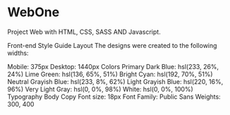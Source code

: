 # WebOne
Project Web with HTML, CSS, SASS AND Javascript. 

Front-end Style Guide
Layout
The designs were created to the following widths:

Mobile: 375px
Desktop: 1440px
Colors
Primary
Dark Blue: hsl(233, 26%, 24%)
Lime Green: hsl(136, 65%, 51%)
Bright Cyan: hsl(192, 70%, 51%)
Neutral
Grayish Blue: hsl(233, 8%, 62%)
Light Grayish Blue: hsl(220, 16%, 96%)
Very Light Gray: hsl(0, 0%, 98%)
White: hsl(0, 0%, 100%)
Typography
Body Copy
Font size: 18px
Font
Family: Public Sans
Weights: 300, 400
